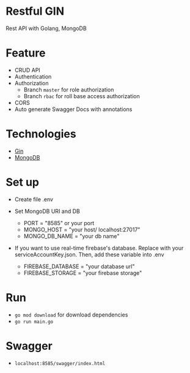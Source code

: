 # Restful GIN
Rest API with Golang, MongoDB

# Feature
* CRUD API
* Authentication
* Authorization
    * Branch `master` for  role authorization
    * Branch `rbac` for roll base access authorization
* CORS
* Auto generate Swagger Docs with annotations

# Technologies
* [Gin](https://github.com/gin-gonic/gin)
* [MongoDB](https://www.mongodb.com)

# Set up
* Create file .env
* Set MongoDB URI and DB
  - PORT = "8585" or your port
  - MONGO_HOST = "your host/ localhost:27017"
  - MONGO_DB_NAME = "your db name"
  
* If you want to use real-time firebase's database. Replace with your serviceAccountKey.json. Then, add these variable into .env
  - FIREBASE_DATABASE = "your database url"
  - FIREBASE_STORAGE = "your firebase storage"

# Run
* `go mod download` for download dependencies
* `go run main.go`

# Swagger
* `localhost:8585/swagger/index.html`

